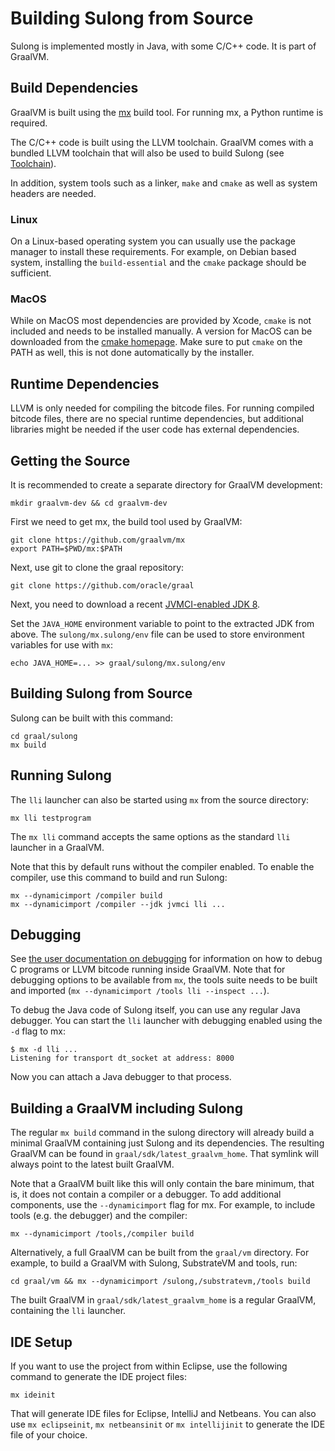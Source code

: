 # Building Sulong from Source

Sulong is implemented mostly in Java, with some C/C++ code. It is part of GraalVM.

## Build Dependencies

GraalVM is built using the [mx](https://github.com/graalvm/mx) build tool.
For running mx, a Python runtime is required.

The C/C++ code is built using the LLVM toolchain. GraalVM comes with a bundled LLVM
toolchain that will also be used to build Sulong (see [Toolchain](TOOLCHAIN.md)).

In addition, system tools such as a linker, `make` and `cmake` as well
as system headers are needed.

### Linux

On a Linux-based operating system you can usually use the package
manager to install these requirements. For example, on Debian based system,
installing the `build-essential` and the `cmake` package should be sufficient.

### MacOS

While on MacOS most dependencies are provided by Xcode,
`cmake` is not included and needs to be installed manually.
A version for MacOS can be downloaded from the [cmake homepage](https://cmake.org/download/).
Make sure to put `cmake` on the PATH as well, this is not done automatically by
the installer.

## Runtime Dependencies

LLVM is only needed for compiling the bitcode files. For running compiled
bitcode files, there are no special runtime dependencies, but additional
libraries might be needed if the user code has external dependencies.

## Getting the Source

It is recommended to create a separate directory for GraalVM development:

```
mkdir graalvm-dev && cd graalvm-dev
```

First we need to get mx, the build tool used by GraalVM:

```
git clone https://github.com/graalvm/mx
export PATH=$PWD/mx:$PATH
```

Next, use git to clone the graal repository:

```
git clone https://github.com/oracle/graal
```

Next, you need to download a recent
[JVMCI-enabled JDK 8](https://github.com/graalvm/graal-jvmci-8/releases).

Set the `JAVA_HOME` environment variable to point to the extracted JDK from above.
The `sulong/mx.sulong/env` file can be used to store environment variables for use with `mx`:

```
echo JAVA_HOME=... >> graal/sulong/mx.sulong/env
```

## Building Sulong from Source

Sulong can be built with this command:

```
cd graal/sulong
mx build
```

## Running Sulong

The `lli` launcher can also be started using `mx` from the source directory:

```
mx lli testprogram
```

The `mx lli` command accepts the same options as the standard `lli` launcher in a GraalVM.

Note that this by default runs without the compiler enabled. To enable the compiler, use
this command to build and run Sulong:

```
mx --dynamicimport /compiler build
mx --dynamicimport /compiler --jdk jvmci lli ...
```

## Debugging

See [the user documentation on debugging](../../../docs/reference-manual/llvm/Debugging.md)
for information on how to debug C programs or
LLVM bitcode running inside GraalVM. Note that for debugging options to be available from
`mx`, the tools suite needs to be built and imported (`mx --dynamicimport /tools lli --inspect ...`).

To debug the Java code of Sulong itself, you can use any regular Java debugger.
You can start the `lli` launcher with debugging enabled using the `-d` flag to mx:

```
$ mx -d lli ...
Listening for transport dt_socket at address: 8000
```

Now you can attach a Java debugger to that process.


## Building a GraalVM including Sulong

The regular `mx build` command in the sulong directory will already build a minimal
GraalVM containing just Sulong and its dependencies. The resulting GraalVM can be found
in `graal/sdk/latest_graalvm_home`. That symlink will always point to the latest built GraalVM.

Note that a GraalVM built like this will only contain the bare minimum, that is, it does
not contain a compiler or a debugger. To add additional components, use the `--dynamicimport`
flag for mx. For example, to include tools (e.g. the debugger) and the compiler:

```
mx --dynamicimport /tools,/compiler build
```

Alternatively, a full GraalVM can be built from the `graal/vm` directory. For example,
to build a GraalVM with Sulong, SubstrateVM and tools, run:

```
cd graal/vm && mx --dynamicimport /sulong,/substratevm,/tools build
```

The built GraalVM in `graal/sdk/latest_graalvm_home` is a regular GraalVM, containing
the `lli` launcher.


## IDE Setup

If you want to use the project from within Eclipse, use the following
command to generate the IDE project files:

```
mx ideinit
```

That will generate IDE files for Eclipse, IntelliJ and Netbeans. You can also
use `mx eclipseinit`, `mx netbeansinit` or `mx intellijinit` to generate
the IDE file of your choice.
